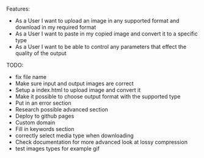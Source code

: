 Features:
- As a User I want to upload an image in any supported format and download in my required format
- As a User I want to paste in my copied image and convert it to a specific type
- As a User I want to be able to control any parameters that effect the quality of the output

TODO:
- fix file name
- Make sure input and output images are correct
- Setup a index.html to upload image and convert it
- Make it possible to choose output format with the supported type
- Put in an error section
- Research possible advanced section
- Deploy to github pages
- Custom domain
- Fill in keywords section
- correctly select media type when downloading
- Check documentation for more advanced look at lossy compression
- test images types for example gif
